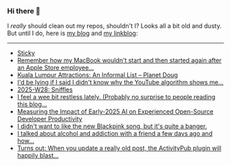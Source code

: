 ### Hi there 👋

I _really_ should clean out my repos, shouldn't I? Looks all a bit old and dusty. But until I do, here is [my blog](https://lostfocus.de/) and [my linkblog](https://dominikschwind.com/links):

--- 

<!-- POST-LIST:START -->
- [Sticky](https://lostfocus.de/2025/07/17/sticky/)
- [Remember how my MacBook wouldn&#39;t start and then started again after an Apple Store employee…](https://lostfocus.de/2025/07/17/234927/)
- [Kuala Lumpur Attractions: An Informal List – Planet Doug](https://planetdoug.life/2025/07/17/kuala-lumpur-attractions-an-informal-list/)
- [I&#39;d be lying if I said I didn&#39;t know why the YouTube algorithm shows me…](https://lostfocus.de/2025/07/14/234923/)
- [2025-W28: Sniffles](https://lostfocus.de/2025/07/13/2025-w28-sniffles/)
- [I feel a wee bit restless lately. &lpar;Probably no surprise to people reading this blog…](https://lostfocus.de/2025/07/12/234910/)
- [Measuring the Impact of Early-2025 AI on Experienced Open-Source Developer Productivity](https://metr.org/blog/2025-07-10-early-2025-ai-experienced-os-dev-study/)
- [I didn&#39;t want to like the new Blackpink song, but it&#39;s quite a banger.](https://lostfocus.de/2025/07/11/234905/)
- [I talked about alcohol and addiction with a friend a few days ago and how…](https://lostfocus.de/2025/07/10/234901/)
- [Turns out: When you update a really old post, the ActivityPub plugin will happily blast…](https://lostfocus.de/2025/07/10/234895/)
<!-- POST-LIST:END -->

<!--
**lostfocus/lostfocus** is a ✨ _special_ ✨ repository because its `README.md` (this file) appears on your GitHub profile.

Here are some ideas to get you started:

- 🔭 I’m currently working on ...
- 🌱 I’m currently learning ...
- 👯 I’m looking to collaborate on ...
- 🤔 I’m looking for help with ...
- 💬 Ask me about ...
- 📫 How to reach me: ...
- 😄 Pronouns: ...
- ⚡ Fun fact: ...
-->
